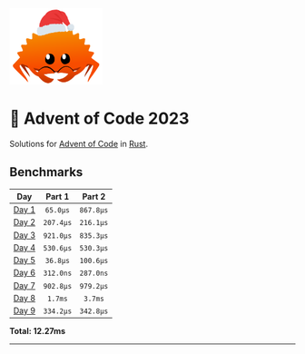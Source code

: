 <img src="./.assets/christmas_ferris.png" width="164">

# 🎄 Advent of Code 2023

Solutions for [Advent of Code](https://adventofcode.com/) in [Rust](https://www.rust-lang.org/).

<!--- advent_readme_stars table --->

<!--- benchmarking table --->
## Benchmarks

| Day | Part 1 | Part 2 |
| :---: | :---: | :---:  |
| [Day 1](./src/bin/01.rs) | `65.0µs` | `867.8µs` |
| [Day 2](./src/bin/02.rs) | `207.4µs` | `216.1µs` |
| [Day 3](./src/bin/03.rs) | `921.0µs` | `835.3µs` |
| [Day 4](./src/bin/04.rs) | `530.6µs` | `530.3µs` |
| [Day 5](./src/bin/05.rs) | `36.8µs` | `100.6µs` |
| [Day 6](./src/bin/06.rs) | `312.0ns` | `287.0ns` |
| [Day 7](./src/bin/07.rs) | `902.8µs` | `979.2µs` |
| [Day 8](./src/bin/08.rs) | `1.7ms` | `3.7ms` |
| [Day 9](./src/bin/09.rs) | `334.2µs` | `342.8µs` |

**Total: 12.27ms**
<!--- benchmarking table --->

---
